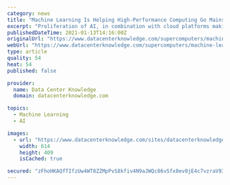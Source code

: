 ```yaml
---
category: news
title: "Machine Learning Is Helping High-Performance Computing Go Mainstream"
excerpt: "Proliferation of AI, in combination with cloud platforms making it easier to test the waters, have led more IT organizations to turn to HPC-style infrastructure."
publishedDateTime: 2021-01-13T14:16:00Z
originalUrl: "https://www.datacenterknowledge.com/supercomputers/machine-learning-helping-high-performance-computing-go-mainstream"
webUrl: "https://www.datacenterknowledge.com/supercomputers/machine-learning-helping-high-performance-computing-go-mainstream"
type: article
quality: 54
heat: 54
published: false

provider:
  name: Data Center Knowledge
  domain: datacenterknowledge.com

topics:
  - Machine Learning
  - AI

images:
  - url: "https://www.datacenterknowledge.com/sites/datacenterknowledge.com/files/supercomputer%20fugaku.jpg"
    width: 614
    height: 409
    isCached: true

secured: "zFhoHKAQfTIfzUw4WT8ZZMpPvS8kfiv4N9aJWQc86vSfx8ev0jE4c7vzraV93gEEVg9bHetOUZer1rQ3qjWCX82r61+y81kYwX8GOTMHr0GiTAi9oygP5LKhItQStM+weEg0hrs3va41r6MsrS0TH/sR7UP/D9nT4/yR3NH1jZq1H9uJZIAumYuZqc6jPU9pXMPkWTE2WUQpAzPr77wgDYdjdmvcWJVvJxdcRr1dGWvqs2jwF955VX4FgHWzkj1ei8A8L4d9m8ZZIiV8ua/t9fKKeGXb/ZVSRQ0/FFrFA+5M4s+2V2x447h3MgkAu+HYc1pKL+bHK0mi6dlWgTDF8sHddQvSAD9pl2mpeNMAxCQ=;2PgcUfuHai9ldNVE2kF5PQ=="
---
```


